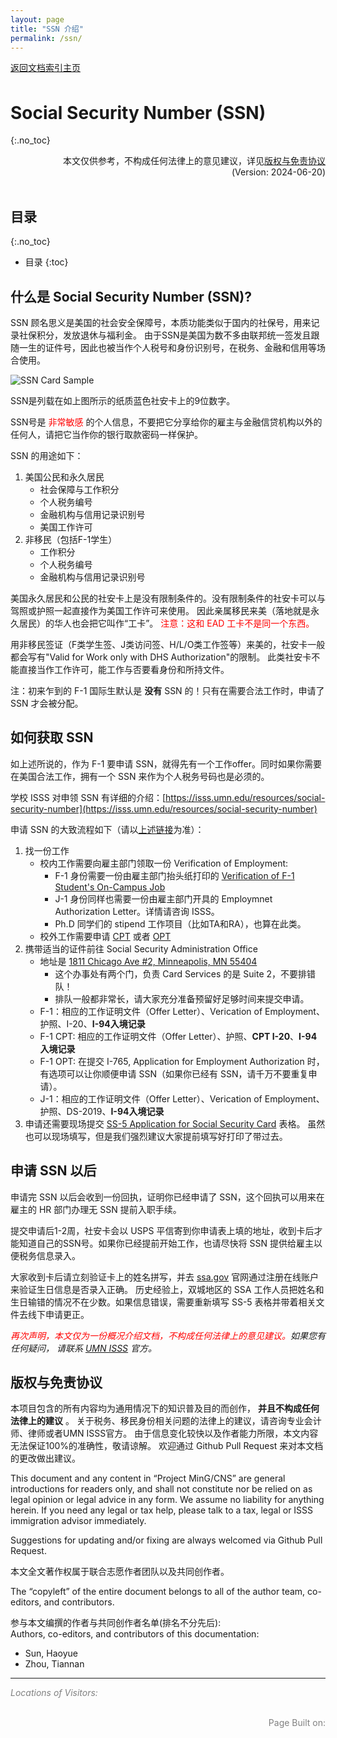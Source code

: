 ```yaml
---
layout: page
title: "SSN 介绍"
permalink: /ssn/
---
```


<!-- Global site tag (gtag.js) - Google Analytics -->
<script async src="https://www.googletagmanager.com/gtag/js?id=G-4DT3EE5Z3Q"></script>
<script>
  window.dataLayer = window.dataLayer || [];
  function gtag(){dataLayer.push(arguments);}
  gtag('js', new Date());

  gtag('config', 'G-4DT3EE5Z3Q');
</script>
<script data-ad-client="ca-pub-3457849876540251" async src="https://pagead2.googlesyndication.com/pagead/js/adsbygoogle.js"></script>

<div style="padding-bottom: 6px">
<a href="http://www.mingcns.org">返回文档索引主页</a>
</div>

# Social Security Number (SSN)
{:.no_toc}

<div align="right">
本文仅供参考，不构成任何法律上的意见建议，详见<a href="#版权与免责协议">版权与免责协议</a><br>
(Version: 2024-06-20)
</div><br>

## 目录
{:.no_toc}

* 目录
{:toc}


## 什么是 Social Security Number (SSN)?

SSN 顾名思义是美国的社会安全保障号，本质功能类似于国内的社保号，用来记录社保积分，发放退休与福利金。
由于SSN是美国为数不多由联邦统一签发且跟随一生的证件号，因此也被当作个人税号和身份识别号，在税务、金融和信用等场合使用。

![SSN Card Sample](https://www.mingcns.org/images/ssn/ssn_sample.jpg)

SSN是列载在如上图所示的纸质蓝色社安卡上的9位数字。

SSN号是 <font color="red">非常敏感</font> 的个人信息，不要把它分享给你的雇主与金融信贷机构以外的任何人，请把它当作你的银行取款密码一样保护。

SSN 的用途如下：
1. 美国公民和永久居民
    * 社会保障与工作积分
    * 个人税务编号
    * 金融机构与信用记录识别号
    * 美国工作许可
2. 非移民（包括F-1学生）
    * 工作积分
    * 个人税务编号
    * 金融机构与信用记录识别号

美国永久居民和公民的社安卡上是没有限制条件的。没有限制条件的社安卡可以与驾照或护照一起直接作为美国工作许可来使用。
因此亲属移民来美（落地就是永久居民）的华人也会把它叫作“工卡”。 <font color="red">注意：这和 EAD 工卡不是同一个东西。</font>

用非移民签证（F类学生签、J类访问签、H/L/O类工作签等）来美的，社安卡一般都会写有"Valid for Work only with DHS Authorization"的限制。
此类社安卡不能直接当作工作许可，能工作与否要看身份和所持文件。

注：初来乍到的 F-1 国际生默认是 **没有** SSN 的！只有在需要合法工作时，申请了 SSN 才会被分配。

## 如何获取 SSN

如上述所说的，作为 F-1 要申请 SSN，就得先有一个工作offer。同时如果你需要在美国合法工作，拥有一个 SSN 来作为个人税务号码也是必须的。

学校 ISSS 对申领 SSN 有详细的介绍：[https://isss.umn.edu/resources/social-security-number](https://isss.umn.edu/resources/social-security-number)

申请 SSN 的大致流程如下（请以[上述链接](https://isss.umn.edu/resources/social-security-number)为准）：
1. 找一份工作
    * 校内工作需要向雇主部门领取一份 Verification of Employment:
        * F-1 身份需要一份由雇主部门抬头纸打印的 [Verification of F-1 Student's On-Campus Job](https://isss.umn.edu/sites/isss.umn.edu/files/documents/SSletter.pdf)
        * J-1 身份同样也需要一份由雇主部门开具的 Employmnet Authorization Letter。详情请咨询 ISSS。
        * Ph.D 同学们的 stipend 工作项目（比如TA和RA），也算在此类。
    * 校外工作需要申请 [CPT](https://isss.umn.edu/fstudents/employment/cpt) 或者 [OPT](https://isss.umn.edu/fstudents/employment/opt)
2. 携带适当的证件前往 Social Security Administration Office
    * 地址是 [1811 Chicago Ave #2, Minneapolis, MN 55404](https://goo.gl/maps/FabsSgzpzy6CtYXz5)
      * 这个办事处有两个门，负责 Card Services 的是 Suite 2，不要排错队！
      * 排队一般都非常长，请大家充分准备预留好足够时间来提交申请。
    * F-1：相应的工作证明文件（Offer Letter）、Verication of Employment、护照、I-20、**I-94入境记录**
    * F-1 CPT: 相应的工作证明文件（Offer Letter）、护照、**CPT I-20**、**I-94入境记录**
    * F-1 OPT: 在提交 I-765, Application for Employment Authorization 时，有选项可以让你顺便申请 SSN（如果你已经有 SSN，请千万不要重复申请）。
    * J-1：相应的工作证明文件（Offer Letter）、Verication of Employment、护照、DS-2019、**I-94入境记录**
3. 申请还需要现场提交 [SS-5 Application for Social Security Card](https://www.ssa.gov/forms/ss-5.pdf) 表格。
   虽然也可以现场填写，但是我们强烈建议大家提前填写好打印了带过去。


## 申请 SSN 以后

申请完 SSN 以后会收到一份回执，证明你已经申请了 SSN，这个回执可以用来在雇主的 HR 部门办理无 SSN 提前入职手续。

提交申请后1-2周，社安卡会以 USPS 平信寄到你申请表上填的地址，收到卡后才能知道自己的SSN号。如果你已经提前开始工作，也请尽快将 SSN 提供给雇主以便税务信息录入。

大家收到卡后请立刻验证卡上的姓名拼写，并去 [ssa.gov](https://www.ssa.gov/) 官网通过注册在线账户来验证生日信息是否录入正确。
历史经验上，双城地区的 SSA 工作人员把姓名和生日输错的情况不在少数。如果信息错误，需要重新填写 SS-5 表格并带着相关文件去线下申请更正。

_<font color="red">再次声明，本文仅为一份概况介绍文档，不构成任何法律上的意见建议。</font>如果您有任何疑问，
请联系 [UMN ISSS](https://isss.umn.edu/office/hours.html) 官方。_


## 版权与免责协议
本项目包含的所有内容均为通用情况下的知识普及目的而创作， **并且不构成任何法律上的建议** 。
关于税务、移民身份相关问题的法律上的建议，请咨询专业会计师、律师或者UMN ISSS官方。
由于信息变化较快以及作者能力所限，本文内容无法保证100%的准确性，敬请谅解。
欢迎通过 Github Pull Request 来对本文档的更改做出建议。

This document and any content in “Project MinG/CNS” are general introductions for readers only,
and shall not constitute nor be relied on as legal opinion or legal advice in any form.
We assume no liability for anything herein.
If you need any legal or tax help, please talk to a tax, legal or ISSS immigration advisor immediately.

Suggestions for updating and/or fixing are always welcomed via Github Pull Request.

本文全文著作权属于联合志愿作者团队以及共同创作者。

The “copyleft” of the entire document belongs to all of the author team, co-editors, and contributors.  

参与本文编撰的作者与共同创作者名单(排名不分先后):  
Authors, co-editors, and contributors of this documentation:

* Sun, Haoyue
* Zhou, Tiannan

---

_<font color="grey">Locations of Visitors: </font>_
<div style="width: 50%; ">
<script type='text/javascript' id='clustrmaps' src='//cdn.clustrmaps.com/map_v2.js?cl=ffffff&w=a&t=tt&d=6dgA5xsRget7ciqINHnS-LTZ2Bt67OdMGfiecR3Qa-8&cmo=ff7a00&cmn=ff0000&ct=ffffff&co=2d78ad'></script>
</div><br>

<div align="right" style="color: grey">
Page Built on:
<i><script type="text/javascript"> document.write(document.lastModified); </script></i>
</div>
